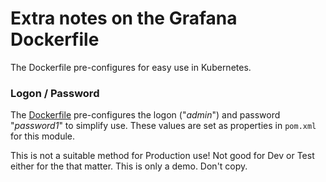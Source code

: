 # Extra notes on the Grafana Dockerfile

The Dockerfile pre-configures for easy use in Kubernetes.

### Logon / Password

The [Dockerfile](./Dockerfile) pre-configures the logon ("_admin_") and password "_password1_" to simplify use.
These values are set as properties in `pom.xml` for this module.

This is not a suitable method for Production use! Not good for Dev or Test either for the that matter. This is only a demo.
Don't copy.
